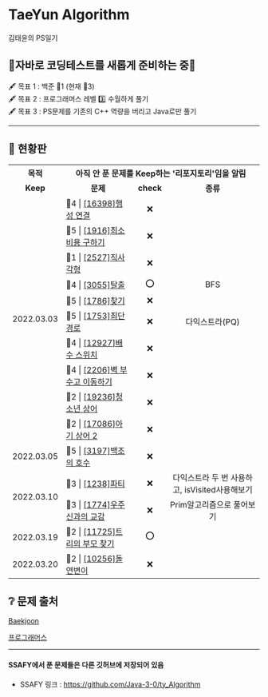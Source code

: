 TaeYun Algorithm
===
김태윤의 PS일기


## 👏자바로 코딩테스트를 새롭게 준비하는 중👏  
🖋 목표 1 : 백준 🥇1  (현재 🥇3)  
🖋 목표 2 : 프로그래머스 레벨 3️⃣ 수월하게 풀기  
🖋 목표 3 : PS문제를 기존의 C++ 역량을 버리고 Java로만 풀기  

* * *
## 🚥 현황판
<table>
  <tr>
    <th colspan="1"><b>목적</b></td>
    <th colspan="3">아직 안 푼 문제를 Keep하는 '리포지토리'임을 알림 </td>
  </tr>
  <tr align="center">
    <td><b>Keep</b></td>
    <td><b>문제</b></td>
    <td><b>check</b></td>
    <td><b>종류</b></td>
  </tr>
  <tr align="center">
    <td rowspan="10" >2022.03.03</td>
    <td align="left">🥇4 | <a href="https://www.acmicpc.net/problem/16398">[16398]행성 연결</a></td>
    <td>❌</td>
    <td></td>
  </tr>
  <tr align="center">
    <td align="left">🥇5 | <a href="https://www.acmicpc.net/problem/1916">[1916]최소비용 구하기</a></td>
    <td>❌</td>
    <td></td>
  </tr>
  <tr align="center">
    <td align="left">🥈1 | <a href="https://www.acmicpc.net/problem/2527">[2527]직사각형</a></td>
    <td>❌</td>
    <td></td>
  </tr>
  <tr align="center">
    <td align="left">🥇4 | <a href="https://www.acmicpc.net/problem/3055">[3055]탈출</a></td>
    <td>⭕️</td>
    <td>BFS</td>
  </tr>
  <tr align="center">
    <td align="left">🧼5 | <a href="https://www.acmicpc.net/problem/1786">[1786]찾기</a></td>
    <td>❌</td>
    <td></td>
  </tr>
  <tr align="center">
    <td align="left">🥇5 | <a href="https://www.acmicpc.net/problem/1753">[1753]최단경로</a></td>
    <td>❌</td>
    <td>다익스트라(PQ)</td>
  </tr>
  <tr align="center">
    <td align="left">🥈4 | <a href="https://www.acmicpc.net/problem/12927">[12927]배수 스위치</a></td>
    <td>❌</td>
    <td></td>
  </tr>
  <tr align="center">
    <td align="left">🥇4 | <a href="https://www.acmicpc.net/problem/2206">[2206]벽 부수고 이동하기</a></td>
    <td>❌</td>
    <td></td>
  </tr>
  <tr align="center">
    <td align="left">🥇2 | <a href="https://www.acmicpc.net/problem/19236">[19236]청소년 상어</a></td>
    <td>❌</td>
    <td></td>
  </tr>
  <tr align="center">
    <td align="left">🥈2 | <a href="https://www.acmicpc.net/problem/17086">[17086]아기 상어 2</a></td>
    <td>❌</td>
    <td></td>
  </tr>
  <tr align="center">
    <td rowspan="1" >2022.03.05</td>
    <td align="left">🧼5 | <a href="https://www.acmicpc.net/problem/3197">[3197]백조의 호수</a></td>
    <td>❌</td>
    <td></td>
  </tr>
  <tr align="center">
    <td rowspan="2" >2022.03.10</td>
    <td align="left">🥇3 | <a href="https://www.acmicpc.net/problem/1238">[1238]파티</a></td>
    <td>❌</td>
    <td>다익스트라 두 번 사용하고, isVisited사용해보기</td>
  </tr>
  <tr align="center">
    <td align="left">🥇3 | <a href="https://www.acmicpc.net/problem/1774">[1774]우주신과의 교감</a></td>
    <td>❌</td>
    <td>Prim알고리즘으로 풀어보기</td>
  </tr>
  <tr align="center">
    <td rowspan="1" >2022.03.19</td>
    <td align="left">🥈2 | <a href="https://www.acmicpc.net/problem/11725">[11725]트리의 부모 찾기</a></td>
    <td>⭕️</td>
    <td></td>
  </tr>
  <tr align="center">
    <td rowspan="1" >2022.03.20</td>
    <td align="left">🧼2 | <a href="https://www.acmicpc.net/problem/10256">[10256]돌연변이</a></td>
    <td>❌</td>
    <td></td>
  </tr>
</table>


## ❔ 문제 출처
[Baekjoon](https://www.acmicpc.net/)

[프로그래머스](https://programmers.co.kr/learn/challenges?tab=all_challenges)



* * *
#### SSAFY에서 푼 문제들은 다른 깃허브에 저장되어 있음
 - SSAFY 링크 : https://github.com/Java-3-0/ty_Algorithm 
